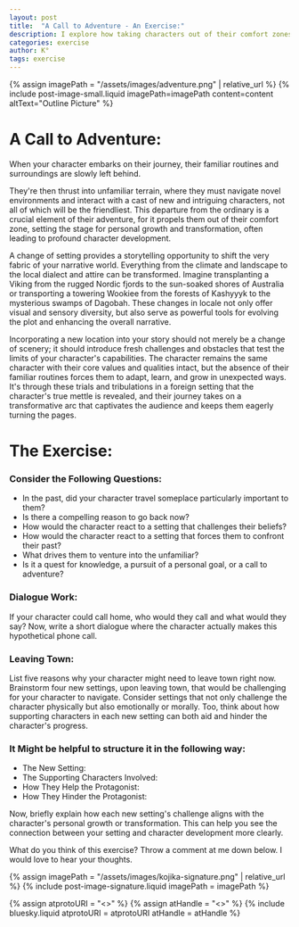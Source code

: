 ```yaml
---
layout: post
title:  "A Call to Adventure - An Exercise:"
description: I explore how taking characters out of their comfort zones can drive powerful character development and story progression. Whether it's a Viking landing in Australia or a character making a difficult call home, these shifts in environment create opportunities for growth and transformation. Through exercises examining past travels, potential escape routes, and new challenging settings, I demonstrate how location changes can be more than just scenery - they're catalysts for character evolution. By considering both physical and emotional challenges in new environments, along with the impact of supporting characters, we can create more dynamic and engaging story arcs.
categories: exercise
author: K°
tags: exercise
---
```


<div>
{% assign imagePath = "/assets/images/adventure.png" | relative_url %}
{% include post-image-small.liquid imagePath=imagePath content=content 
altText="Outline Picture" %}
</div>

# A Call to Adventure:

When your character embarks on their journey, their familiar routines and surroundings are slowly left behind.

They're then thrust into unfamiliar terrain, where they must navigate novel environments and interact with a cast of new and intriguing characters, not all of which will be the friendliest. This departure from the ordinary is a crucial element of their adventure, for it propels them out of their comfort zone, setting the stage for personal growth and transformation, often leading to profound character development.

A change of setting provides a storytelling opportunity to shift the very fabric of your narrative world. Everything from the climate and landscape to the local dialect and attire can be transformed. Imagine transplanting a Viking from the rugged Nordic fjords to the sun-soaked shores of Australia or transporting a towering Wookiee from the forests of Kashyyyk to the mysterious swamps of Dagobah. These changes in locale not only offer visual and sensory diversity, but also serve as powerful tools for evolving the plot and enhancing the overall narrative.

Incorporating a new location into your story should not merely be a change of scenery; it should introduce fresh challenges and obstacles that test the limits of your character's capabilities. The character remains the same character with their core values and qualities intact, but the absence of their familiar routines forces them to adapt, learn, and grow in unexpected ways. It's through these trials and tribulations in a foreign setting that the character's true mettle is revealed, and their journey takes on a transformative arc that captivates the audience and keeps them eagerly turning the pages.

# The Exercise:

### Consider the Following Questions:
- In the past, did your character travel someplace particularly important to them?
- Is there a compelling reason to go back now?
- How would the character react to a setting that challenges their beliefs?
- How would the character react to a setting that forces them to confront their past?
- What drives them to venture into the unfamiliar?
- Is it a quest for knowledge, a pursuit of a personal goal, or a call to adventure?

### Dialogue Work:
If your character could call home, who would they call and what would they say? Now, write a short dialogue where the character actually makes this hypothetical phone call.

### Leaving Town:
List five reasons why your character might need to leave town right now.
Brainstorm four new settings, upon leaving town, that would be challenging for your character to navigate.
Consider settings that not only challenge the character physically but also emotionally or morally.
Too, think about how supporting characters in each new setting can both aid and hinder the character's progress.

### It Might be helpful to structure it in the following way:
- The New Setting:
- The Supporting Characters Involved:
- How They Help the Protagonist:
- How They Hinder the Protagonist:

Now, briefly explain how each new setting's challenge aligns with the character's personal growth or transformation. This can help you see the connection between your setting and character development more clearly.

What do you think of this exercise? Throw a comment at me down below. I would love to hear your thoughts.

<!-- signature -->
{% assign imagePath = "/assets/images/kojika-signature.png" | relative_url %}
{% include post-image-signature.liquid imagePath = imagePath %}

<!-- comments -->
{% assign atprotoURI = "<<atprotoURI>>" %}
{% assign atHandle = "<<atHandle>>" %}
{% include bluesky.liquid atprotoURI = atprotoURI atHandle = atHandle %}
